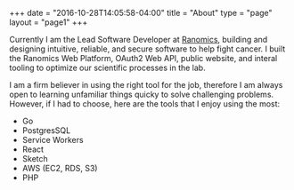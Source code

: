 +++
date = "2016-10-28T14:05:58-04:00"
title = "About"
type = "page"
layout = "page1"
+++
<div class="cont">
	<p>Currently I am the Lead Software Developer 
	at <a href="https://ranomics.com">Ranomics</a>, building and designing intuitive, 
	reliable, and secure software to help fight cancer. I built the Ranomics Web Platform, OAuth2 Web API, public website, and interal tooling to optimize our scientific processes in the lab.</p>
	<p>I am a firm believer in using the right tool for the job, therefore I am always open to learning unfamiliar things quicky to solve challenging problems. However, if I had to choose, here are the tools that I enjoy using the most:
	</p>
	<ul>
		<li>Go</li>
		<li>PostgresSQL</li>
		<li>Service Workers</li>
		<li>React</li>
		<li>Sketch</li>
		<li>AWS (EC2, RDS, S3)</li>
		<li>PHP</li>
	</ul>
</div>
